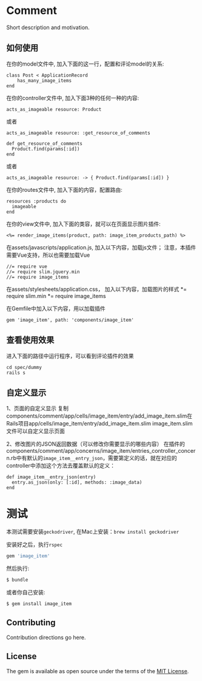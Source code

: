 # Comment
Short description and motivation.

## 如何使用

在你的model文件中, 加入下面的这一行，配置和评论model的关系:

    class Post < ApplicationRecord
        has_many_image_items
    end

在你的controller文件中, 加入下面3种的任何一种的内容:

    acts_as_imageable resource: Product
    
或者
    
    acts_as_imageable resource: :get_resource_of_comments

    def get_resource_of_comments
      Product.find(params[:id])
    end
    
或者
    
    acts_as_imageable resource: -> { Product.find(params[:id]) }

在你的routes文件中, 加入下面的内容，配置路由:

    resources :products do
      imageable
    end

在你的view文件中, 加入下面的类容，就可以在页面显示图片插件:

    <%= render_image_items(product, path: image_item_products_path) %>

在assets/javascripts/application.js, 加入以下内容，加载js文件； 注意，本插件需要Vue支持，所以也需要加载Vue

    //= require vue
    //= require slim.jquery.min
    //= require image_items

在assets/stylesheets/application.css， 加入以下内容，加载图片的样式
     *= require slim.min
     *= require image_items

在Gemfile中加入以下内容，用以加载插件

    gem 'image_item', path: 'components/image_item'

## 查看使用效果
进入下面的路径中运行程序，可以看到评论插件的效果

    cd spec/dummy
    rails s

## 自定义显示
1、页面的自定义显示
   复制components/comment/app/cells/image_item/entry/add_image_item.slim在Rails项目app/cells/image_item/entry/add_image_item.slim
   image_item.slim文件可以自定义显示页面


2、修改图片的JSON返回数据（可以修改你需要显示的哪些内容）
   在插件的components/comment/app/concerns/image_item/entries_controller_concern.rb中有默认的`image_item__entry_json`，需要第定义的话，就在对应的controller中添加这个方法去覆盖默认的定义：

    def image_item__entry_json(entry)
      entry.as_json(only: [:id], methods: :image_data)
    end


# 测试

本测试需要安装`geckodriver`, 在Mac上安装：`brew install geckodriver`

安装好之后，执行`rspec`

```ruby
gem 'image_item'
```

然后执行:
```bash
$ bundle
```

或者你自己安装:
```bash
$ gem install image_item
```

## Contributing
Contribution directions go here.

## License
The gem is available as open source under the terms of the [MIT License](http://opensource.org/licenses/MIT).
